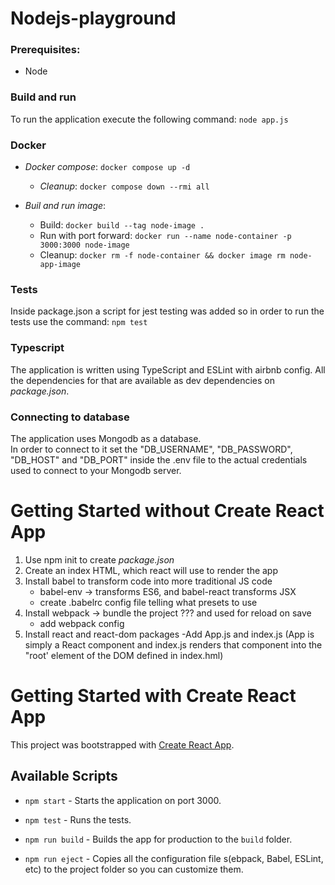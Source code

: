 # Nodejs-playground

### Prerequisites:

- Node

### Build and run

To run the application execute the following command: `node app.js`

### Docker

- _Docker compose_: `docker compose up -d`

  - _Cleanup_: `docker compose down --rmi all`

- _Buil and run image_:

  - Build: `docker build --tag node-image .`
  - Run with port forward: `docker run --name node-container -p 3000:3000 node-image`
  - Cleanup: `docker rm -f node-container && docker image rm node-app-image`

### Tests

Inside package.json a script for jest testing was added so in order to run the tests use the command: `npm test`

### Typescript

The application is written using TypeScript and ESLint with airbnb config. All the dependencies for that are available as dev dependencies on _package.json_.

### Connecting to database

The application uses Mongodb as a database. </br>
In order to connect to it set the "DB_USERNAME", "DB_PASSWORD", "DB_HOST" and "DB_PORT" inside the .env file to the actual credentials used to connect to your Mongodb server.

# Getting Started without Create React App

1. Use npm init to create _package.json_
2. Create an index HTML, which react will use to render the app
3. Install babel to transform code into more traditional JS code
   - babel-env -> transforms ES6, and babel-react transforms JSX
   - create .babelrc config file telling what presets to use
4. Install webpack -> bundle the project ??? and used for reload on save
   - add webpack config
5. Install react and react-dom packages
   -Add App.js and index.js (App is simply a React component and index.js renders that component into the "root' element of the DOM defined in index.hml)

# Getting Started with Create React App

This project was bootstrapped with [Create React App](https://github.com/facebook/create-react-app).

## Available Scripts

- `npm start` - Starts the application on port 3000.

- `npm test` - Runs the tests.

- `npm run build` - Builds the app for production to the `build` folder.

- `npm run eject` - Copies all the configuration file s(ebpack, Babel, ESLint, etc) to the project folder so you can customize them.
